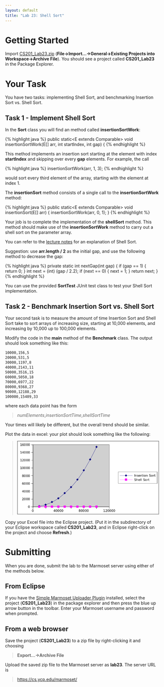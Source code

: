 ```yaml
---
layout: default
title: "Lab 23: Shell Sort"
---
```


Getting Started
===============

Import [CS201\_Lab23.zip](CS201_Lab23.zip) (**File&rarr;Import...&rarr;General&rarr;Existing Projects into Workspace&rarr;Archive File**). You should see a project called **CS201\_Lab23** in the Package Explorer.

Your Task
=========

You have two tasks: implementing Shell Sort, and benchmarking Insertion Sort vs. Shell Sort.

Task 1 - Implement Shell Sort
-----------------------------

In the **Sort** class you will find an method called **insertionSortWork**:

{% highlight java %}
public static<E extends Comparable<E>> void insertionSortWork(E[] arr, int startIndex, int gap) {
{% endhighlight %}

This method implements an insertion sort starting at the element with index **startIndex** and skipping over every **gap** elements. For example, the call

{% highlight java %}
insertionSortWork(arr, 1, 3);
{% endhighlight %}

would sort every third element of the array, starting with the element at index 1.

The **insertionSort** method consists of a single call to the **insertionSortWork** method:

{% highlight java %}
public static<E extends Comparable<E>> void insertionSort(E[] arr) {
    insertionSortWork(arr, 0, 1);
}
{% endhighlight %}

Your job is to complete the implementation of the **shellSort** method. This method should make use of the **insertionSortWork** method to carry out a shell sort on the parameter array.

You can refer to the [lecture notes](../lecture/lecture23.html) for an explanation of Shell Sort.

Suggestion: use **arr.length / 2** as the initial gap, and use the following method to decrease the gap:

{% highlight java %}
private static int nextGap(int gap) {
    if (gap == 1) {
        return 0;
    }
    int next = (int) (gap / 2.2);
    if (next == 0) {
        next = 1;
    }
    return next;
}
{% endhighlight %}

You can use the provided **SortTest** JUnit test class to test your Shell Sort implementation.

Task 2 - Benchmark Insertion Sort vs. Shell Sort
------------------------------------------------

Your second task is to measure the amount of time Insertion Sort and Shell Sort take to sort arrays of increasing size, starting at 10,000 elements, and increasing by 10,000 up to 100,000 elements.

Modify the code in the **main** method of the **Benchmark** class. The output should look something like this:

    10000,156,5
    20000,531,5
    30000,1197,8
    40000,2143,11
    50000,3516,15
    60000,5050,18
    70000,6977,22
    80000,9368,27
    90000,12188,29
    100000,15409,33

where each data point has the form

> *numElements*,*insertionSortTime*,*shellSortTime*

Your times will likely be different, but the overall trend should be similar.

Plot the data in excel: your plot should look something like the following:

> ![image](images/lab23/benchPlot.png)

Copy your Excel file into the Eclipse project. (Put it in the subdirectory of your Eclipse workspace called **CS201\_Lab23**, and in Eclipse right-click on the project and choose **Refresh**.)

Submitting
==========

When you are done, submit the lab to the Marmoset server using either of the methods below.

From Eclipse
------------

If you have the [Simple Marmoset Uploader Plugin](../resources.html) installed, select the project (**CS201\_Lab23**) in the package explorer and then press the blue up arrow button in the toolbar. Enter your Marmoset username and password when prompted.

From a web browser
------------------

Save the project (**CS201\_Lab23**) to a zip file by right-clicking it and choosing

> **Export...&rarr;Archive File**

Upload the saved zip file to the Marmoset server as **lab23**. The server URL is

> <https://cs.ycp.edu/marmoset/>
